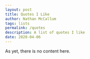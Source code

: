 ```yaml
---
layout: post
title: Quotes I Like
author: Nathan McCallum
tags: lists
permalink: /quotes
description: A list of quotes I like
date: 2020-04-06
---
```


As yet, there is no content here.
